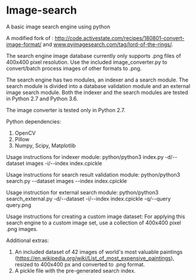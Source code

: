 # Image-search
A basic image search engine using python

A modified fork of : http://code.activestate.com/recipes/180801-convert-image-format/ and www.pyimagesearch.com/tag/lord-of-the-rings/.

The search engine image database currently only supports .png files of 400x400 pixel resolution.
Use the included image_converter.py to convert/batch process images of other formats to .png.

The search engine has two modules, an indexer and a search module. The search module is divided into a database validation module and an external image search module. Both the indexer and the search modules are tested in Python 2.7 and Python 3.6.

The image converter is tested only in Python 2.7.

Python dependencies:
 1) OpenCV
 2) Pillow
 3) Numpy, Scipy, Matplotlib

Usage instructions for indexer module:
 python/python3 index.py -d/--dataset images -i/--index index.cpickle
 
Usage instructions for search result validation module:
 python/python3 search.py --dataset images --index index.cpickle
 
Usage instruction for external search module:
 python/python3 search_external.py -d/--dataset -i/--index index.cpickle -q/--query query.png

Usage instructions for creating a custom image dataset:
 For applying this search engine to a custom image set, use a collection of 400x400 pixel .png images.
 
Additional extras:
 1) An included dataset of 42 images of world's most valuable paintings (https://en.wikipedia.org/wiki/List_of_most_expensive_paintings), resized to 400x400 px and converted to .png format.
 2) A pickle file with the pre-generated search index.
